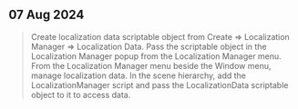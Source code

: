 ## 07 Aug 2024

> Create localization data scriptable object from Create => Localization Manager => Localization Data.
> Pass the scriptable object in the Localization Manager popup from the Localization Manager menu.
> From the Localization Manager menu beside the Window menu, manage localization data.
> In the scene hierarchy, add the LocalizationManager script and pass the LocalizationData scriptable object to it to access data.

